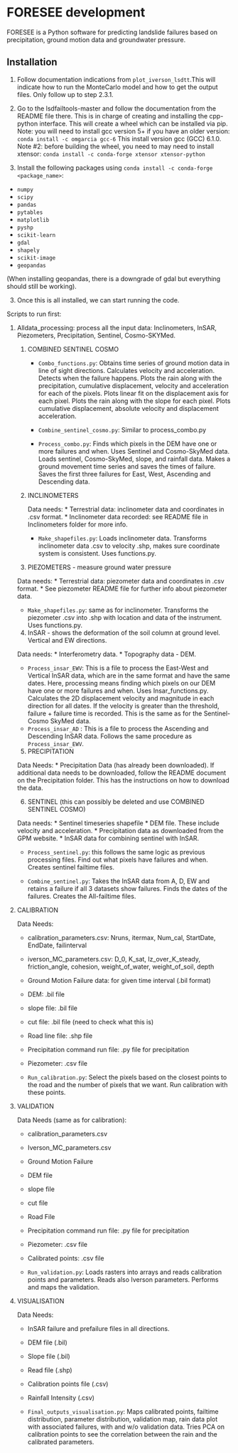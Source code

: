# FORESEE development #

FORESEE is a Python software for predicting landslide failures based on precipitation, ground motion data and groundwater pressure.

## Installation ##
1. Follow documentation indications from `plot_iverson_lsdtt`.This will indicate how to run the MonteCarlo model and how to get the output files. Only follow up to step 2.3.1.
2. Go to the lsdfailtools-master and follow the documentation from the README file there. This is in charge of creating and installing the cpp-python interface. This will create a wheel which can be installed via pip.
Note: you will need to install gcc version 5+ if you have an older version:
`conda install -c omgarcia gcc-6`
This install version gcc (GCC) 6.1.0.
Note #2: before building the wheel, you need to may need to install xtensor:
`conda install -c conda-forge xtensor xtensor-python`

3. Install the following packages using `conda install -c conda-forge <package_name>`:
* `numpy`
* `scipy `
* `pandas`
* `pytables`
* `matplotlib`
* `pyshp`
* `scikit-learn`
* `gdal`
* `shapely`
* `scikit-image`
* `geopandas`

(When installing geopandas, there is a downgrade of gdal but everything should still be working).

3. Once this is all installed, we can start running the code.

Scripts to run first:

1. Alldata_processing: process all the input data: Inclinometers, InSAR, Piezometers, Precipitation, Sentinel, Cosmo-SKYMed.

    1. COMBINED SENTINEL COSMO
        * `Combo_functions.py`: Obtains time series of ground motion data in line of sight directions. Calculates velocity and acceleration. Detects when the failure happens.
        Plots the rain along with the precipitation, cumulative displacement, velocity and acceleration for each of the pixels.
        Plots linear fit on the displacement axis for each pixel.
        Plots the rain along with the slope for each pixel.
        Plots cumulative displacement, absolute velocity and displacement acceleration.

        * `Combine_sentinel_cosmo.py`: Similar to process_combo.py

        * `Process_combo.py`: Finds which pixels in the DEM have one or more failures and when. Uses Sentinel and Cosmo-SkyMed data.
        Loads sentinel, Cosmo-SkyMed, slope, and rainfall data. Makes a ground movement time series and saves the times of failure.
        Saves the first three failures for East, West, Ascending and Descending data.

    2. INCLINOMETERS

        Data needs:
            * Terrestrial data: inclinometer data and coordinates in .csv format.
            * Inclinometer data recorded: see README file in Inclinometers folder for more info.


        * `Make_shapefiles.py`: Loads inclinometer data. Transforms inclinometer data .csv to velocity .shp, makes sure coordinate system is consistent. Uses functions.py.

    3. PIEZOMETERS - measure ground water pressure

      Data needs:
        * Terrestrial data: piezometer data and coordinates in .csv format.
        * See piezometer README file for further info about piezometer data.

      * `Make_shapefiles.py`: same as for inclinometer. Transforms the piezometer .csv into .shp with location and data of the instrument. Uses functions.py.

    4. InSAR - shows the deformation of the soil column at ground level. Vertical and EW directions.

      Data needs:
        * Interferometry data.
        * Topography data - DEM.  


      * `Process_insar_EWV`: This is a file to process the East-West and Vertical InSAR data, which are in the same format and have the same dates.
      Here, processing means finding which pixels on our DEM have one or more failures and when. Uses Insar_functions.py. Calculates the 2D displacement velocity and magnitude in each direction for all dates. If the velocity is greater than the threshold, failure + failure time is recorded. This is the same as for the Sentinel-Cosmo SkyMed data.
      * `Process_insar_AD` : This is a file to process the Ascending and Descending InSAR data. Follows the same procedure as `Process_insar_EWV`.

    5. PRECIPITATION

      Data Needs:
        * Precipitation Data (has already been downloaded). If additional data needs to be downloaded, follow the README document on the Precipitation folder. This has the instructions on how to download the data.

    6. SENTINEL (this can possibly be deleted and use COMBINED SENTINEL COSMO)

      Data needs:
        * Sentinel timeseries shapefile
        * DEM file. These include velocity and acceleration.
        * Precipitation data as downloaded from the GPM website.
        * InSAR data for combining sentinel with InSAR.

      * `Process_sentinel.py`: this follows the same logic as previous processing files. Find out what pixels have failures and when. Creates sentinel failtime files.

      * `Combine_sentinel.py`: Takes the InSAR data from A, D, EW and retains a failure if all 3 datasets show failures. Finds the dates of the failures. Creates the All-failtime files.

  2. CALIBRATION

      Data Needs:
        * calibration_parameters.csv: Nruns, itermax, Num_cal, StartDate, EndDate, failinterval
        * iverson_MC_parameters.csv: D_0, K_sat, Iz_over_K_steady, friction_angle, cohesion, weight_of_water, weight_of_soil, depth
        * Ground Motion Failure data: for given time interval (.bil format)
        * DEM: .bil file
        * slope file: .bil file
        * cut file: .bil file (need to check what this is)
        * Road line file: .shp file
        * Precipitation command run file: .py file for precipitation
        * Piezometer: .csv file

      * `Run_calibration.py`: Select the pixels based on the closest points to the road and the number of pixels that we want. Run calibration with these points.

  3. VALIDATION

      Data Needs (same as for calibration):
        * calibration_parameters.csv
        * Iverson_MC_parameters.csv
        * Ground Motion Failure
        * DEM file
        * slope file
        * cut file
        * Road File
        * Precipitation command run file: .py file for precipitation
        * Piezometer: .csv file
        * Calibrated points: .csv file

      * `Run_validation.py`: Loads rasters into arrays and reads calibration points and parameters. Reads also Iverson parameters. Performs and maps the validation.

  4. VISUALISATION

      Data Needs:
        * InSAR failure and prefailure files in all directions.
        * DEM file (.bil)
        * Slope file (.bil)
        * Read file (.shp)
        * Calibration points file (.csv)
        * Rainfall Intensity (.csv)

     * `Final_outputs_visualisation.py`: Maps calibrated points, failtime distribution, parameter distribution, validation map, rain data plot with associated failures, with and w/o validation data.
     Tries PCA on calibration points to see the correlation between the rain and the calibrated parameters.
